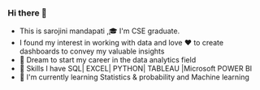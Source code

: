 ### Hi there 👋

<!--
**sarojinimandapati/sarojinimandapati** is a ✨ _special_ ✨ repository because its `README.md` (this file) appears on your GitHub profile.

Here are some ideas to get you started:

- 🔭 I’m currently working on ...
- 🌱 I’m currently learning ...
- 👯 I’m looking to collaborate on ...
- 🤔 I’m looking for help with ...
- 💬 Ask me about ...
- 📫 How to reach me: ...
- 😄 Pronouns: ...
- ⚡ Fun fact: ...
-->
 - This is sarojini mandapati ,🎓 I'm CSE graduate.
 - I found my interest in working with data and love ❤️ to create dashboards to convey my valuable insights
 - 🎯 Dream to start my career in the data analytics field 
 - 🔭 Skills I have SQL| EXCEL| PYTHON| TABLEAU |Microsoft POWER BI
 - 🌱 I'm currently learning Statistics & probability and Machine learning
 

